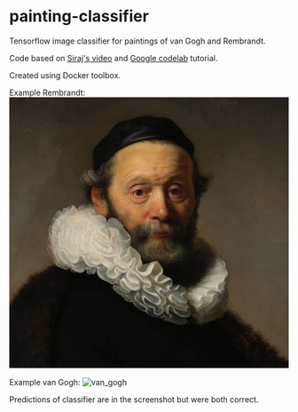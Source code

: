 # painting-classifier
Tensorflow image classifier for paintings of van Gogh and Rembrandt. 

Code based on [Siraj's video](https://www.youtube.com/watch?v=QfNvhPx5Px8&t=46s) and [Google codelab](https://codelabs.developers.google.com/codelabs/tensorflow-for-poets/?utm_campaign=chrome_series_machinelearning_063016&utm_source=gdev&utm_medium=yt-desc#0) tutorial. 

Created using Docker toolbox. 

Example Rembrandt: ![rembrandt50%](rembrandt/222.jpg)

Example van Gogh: ![van_gogh](van_gogh/9k\=.jpg)

Predictions of classifier are in the screenshot but were both correct.
